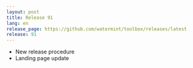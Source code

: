 ```yaml
---
layout: post
title: Release 91
lang: en
release_page: https://github.com/watermint/toolbox/releases/latest
release: 91
---
```


* New release procedure
* Landing page update
